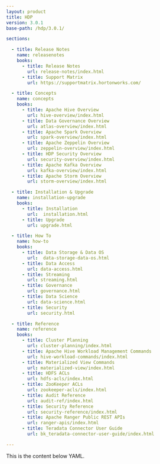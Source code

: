 ```yaml
---
layout: product
title: HDP
version: 3.0.1
base-path: /hdp/3.0.1/

sections:

  - title: Release Notes
    name: releasenotes
    books:
      - title: Release Notes
        url: release-notes/index.html
      - title: Support Matrix
        url: https://supportmatrix.hortonworks.com/

  - title: Concepts
    name: concepts
    books:
      - title: Apache Hive Overview
        url: hive-overview/index.html
      - title: Data Governance Overview
        url: atlas-overview/index.html
      - title: Apache Spark Overview
        url: spark-overview/index.html
      - title: Apache Zeppelin Overview
        url: zeppelin-overview/index.html
      - title: HDP Security Overview
        url: security-overview/index.html
      - title: Apache Kafka Overview
        url: kafka-overview/index.html
      - title: Apache Storm Overview
        url: storm-overview/index.html

  - title: Installation & Upgrade
    name: installation-upgrade
    books:
      - title: Installation
        url:  installation.html
      - title: Upgrade
        url: upgrade.html

  - title: How To
    name: how-to
    books:
      - title: Data Storage & Data OS
        url:  data-storage-data-os.html
      - title: Data Access
        url: data-access.html
      - title: Streaming
        url: streaming.html
      - title: Governance
        url: governance.html
      - title: Data Science
        url: data-science.html
      - title: Security
        url: security.html

  - title: Reference
    name: reference
    books:
      - title: Cluster Planning
        url: cluster-planning/index.html
      - title: Apache Hive Workload Management Commands
        url: hive-workload-commands/index.html
      - title: Materialized View Commands
        url: materialized-view/index.html
      - title: HDFS ACLs
        url: hdfs-acls/index.html
      - title: ZooKeeper ACLs
        url: zookeeper-acls/index.html
      - title: Audit Reference
        url: audit-ref/index.html
      - title: Security Reference
        url: security-reference/index.html
      - title: Apache Ranger Public REST APIs
        url: ranger-apis/index.html
      - title: Teradata Connector User Guide
        url: bk_teradata-connector-user-guide/index.html

---
```


This is the content below YAML.
